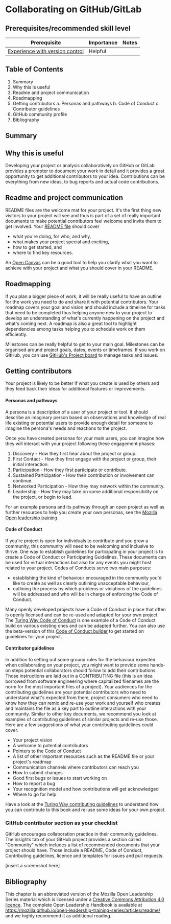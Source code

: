 # Collaborating on GitHub/GitLab


## Prerequisites/recommended skill level

| Prerequisite | Importance | Notes |
| -------------|----------|------|
| [Experience with version control](/version_control/version_control) | Helpful |


## Table of Contents

1. Summary
2. Why this is useful
3. Readme and project communication
4. Roadmapping
5. Getting contributors
    a. Personas and pathways
    b. Code of Conduct
    c. Contributor guidelines
6. GitHub community profile
7. Bibliography

## Summary

## Why this is useful

Developing your project or analysis collaboratively on GitHub or GitLab provides a prompter to document your work in detail and it provides a great opportunity to get additional contributors to your idea.
Contributions can be everything from new ideas, to bug reports and actual code contributions.


## Readme and project communication

README files are the welcome mat for your project. 
It's the first thing new visitors to your project will see and thus is part of a set of really important documents to make potential contributors feel welcome and invite them to get involved.
Your [README file](https://mozilla.github.io/open-leadership-training-series/articles/opening-your-project/write-a-great-project-readme/) should cover
* what you're doing, for who, and why, 
* what makes your project special and exciting,
* how to get started, and
* where to find key resources.

An [Open Canvas](https://mozilla.github.io/open-leadership-training-series/articles/opening-your-project/develop-an-open-project-strategy-with-open-canvas/) can be a good tool to help you clarify what you want to achieve with your project and what you should cover in your README.

## Roadmapping

If you plan a bigger piece of work, it will be really useful to have an outline for the work you need to do and share it with potential contributors.
Your roadmap covers your goal and vision and should include a timeline for tasks that need to be completed thus helping anyone new to your project to develop an understanding of what's currently happening on the project and what's coming next.
A roadmap is also a great tool to highlight dependencies among tasks helping you to schedule work on them efficiently.

Milestones can be really helpful to get to your main goal.
Milestones can be organised around project goals, dates, events or timeframes.
If you work on GitHub, you can use [GitHub's Project board](https://help.github.com/en/articles/tracking-the-progress-of-your-work-with-project-boards) to manage tasks and issues. 


## Getting contributors

Your project is likely to be better if what you create is used by others and they feed back their ideas for additional features or improvements.

#### Personas and pathways 

A persona is a description of a user of your project or tool.
It should describe an imaginary person based on observations and knowledge of real life existing or potential users to provide enough detail for someone to imagine the persona's needs and reactions to the project.

Once you have created personas for your main users, you can imagine how they will interact with your project following these engagement phases: 

1. Discovery - How they first hear about the project or group.
1. First Contact - How they first engage with the project or group, their initial interaction.
1. Participation - How they first participate or contribute.
1. Sustained Participation - How their contribution or involvement can continue.
1. Networked Participation - How they may network within the community.
1. Leadership - How they may take on some additional responsibility on the project, or begin to lead.

For an example persona and its pathway through an open project as well as further resources to help you create your own personas, see the [Mozilla Open leadership training](https://mozilla.github.io/open-leadership-training-series/articles/building-communities-of-contributors/bring-on-contributors-using-personas-and-pathways/).

#### Code of Conduct

If you're project is open for individuals to contribute and you grow a community, this community will need to be welcoming and inclusive to thrive. One way to establish guidelines for participating in your project is to create a Code of Conduct or Participating Guidelines. 
These documents can be used for virtual interactions but also for any events you might host related to your project.
Codes of Conducts serve two main purposes:
* establishing the kind of behaviour encouraged in the community you'd like to create as well as clearly outlining unacceptable behaviour,
* outlining the process by which problems or violations of the guidelines will be addressed and who will be in charge of enforcing the Code of Conduct.

Many openly developed projects have a Code of Conduct in place that often is openly licensed and can be re-used and adapted for your own project. 
The [Turing Way Code of Conduct](https://github.com/alan-turing-institute/the-turing-way/blob/master/CODE_OF_CONDUCT.md) is one example of a Code of Conduct build on various existing ones and can be adapted further.
You can also use the beta-version of this [Code of Conduct builder](http://codeofconduct.io/) to get started on guidelines for your project.


#### Contributor guidelines

In addition to setting out some ground rules for the behaviour expected when collaborating on your project, you might want to provide some hands-on steps potential collaborators should follow to add their contributions.
Those instructions are laid out in a CONTRIBUTING file (this is an idea borrowed from software engineering where capitalized filenames are the norm for the most important files of a project).
Your audiences for the contributing guidelines are your potential contributors who need to understand what's expected from them, project consumers who need to know how they can remix and re-use your work and yourself who creates and maintains the file as a key part to outline interactions with your community.
Similar to other key documents, we recommend you look at examples of contributing guidelines of similar projects and re-use those.
Here are a few suggestions of what your contributing guidelines could cover.
* Your project vision
* A welcome to potential contributors
* Pointers to the Code of Conduct
* A list of other important resources such as the README file or your project's roadmap
* Communication channels where contributors can reach you
* How to submit changes
* Good first bugs or issues to start working on
* How to report a bug
* Your recognition model and how contributions will get acknowledged
* Where to go for help

Have a look at the [Turing Way contributing guidelines](https://github.com/alan-turing-institute/the-turing-way/blob/master/CONTRIBUTING.md) to understand how you can contribute to this book and re-use some ideas for your own project.


### GitHub contributor section as your checklist

GitHub encourages collaboration practice in their community guidelines. 
The insights tab of your GitHub project provides a section called "Community" which includes a list of recommended documents that your project should have.
Those include a README, Code of Conduct, Contributing guidelines, licence and templates for issues and pull requests.

[insert a screenshot here]

## Bibliography

This chapter is an abbreviated version of the Mozilla Open Leadership Series material which is licensed under a [Creative Commons Attribution 4.0 licence](https://creativecommons.org/licenses/by/4.0/). The complete Open Leadership Handbook is available at https://mozilla.github.io/open-leadership-training-series/articles/readme/ and we highly recommend it as additional reading.
